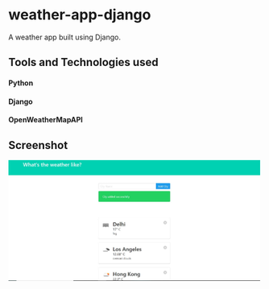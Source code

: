 # weather-app-django
A weather app built using Django.

## Tools and Technologies used
#### Python
#### Django
#### OpenWeatherMapAPI

## Screenshot

<img src="weather_app/ss/1.JPG" width="500">



